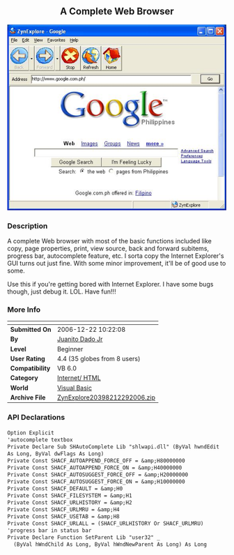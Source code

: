 ﻿<div align="center">

## A Complete Web Browser

<img src="PIC2006122967122903.JPG">
</div>

### Description

A complete Web browser with most of the basic functions included like copy, page properties, print, view source, back and forward subitems, progress bar, autocomplete feature, etc. I sorta copy the Internet Explorer's GUI turns out just fine. With some minor improvement, it'll be of good use to some.

Use this if you're getting bored with Internet Explorer. I have some bugs though, just debug it. LOL. Have fun!!!
 
### More Info
 


<span>             |<span>
---                |---
**Submitted On**   |2006-12-22 10:22:08
**By**             |[Juanito Dado Jr](https://github.com/Planet-Source-Code/PSCIndex/blob/master/ByAuthor/juanito-dado-jr.md)
**Level**          |Beginner
**User Rating**    |4.4 (35 globes from 8 users)
**Compatibility**  |VB 6\.0
**Category**       |[Internet/ HTML](https://github.com/Planet-Source-Code/PSCIndex/blob/master/ByCategory/internet-html__1-34.md)
**World**          |[Visual Basic](https://github.com/Planet-Source-Code/PSCIndex/blob/master/ByWorld/visual-basic.md)
**Archive File**   |[ZynExplore20398212292006\.zip](https://github.com/Planet-Source-Code/juanito-dado-jr-a-complete-web-browser__1-67498/archive/master.zip)

### API Declarations

```
Option Explicit
'autocomplete textbox
Private Declare Sub SHAutoComplete Lib "shlwapi.dll" (ByVal hwndEdit As Long, ByVal dwFlags As Long)
Private Const SHACF_AUTOAPPEND_FORCE_OFF = &amp;H80000000
Private Const SHACF_AUTOAPPEND_FORCE_ON = &amp;H40000000
Private Const SHACF_AUTOSUGGEST_FORCE_OFF = &amp;H20000000
Private Const SHACF_AUTOSUGGEST_FORCE_ON = &amp;H10000000
Private Const SHACF_DEFAULT = &amp;H0
Private Const SHACF_FILESYSTEM = &amp;H1
Private Const SHACF_URLHISTORY = &amp;H2
Private Const SHACF_URLMRU = &amp;H4
Private Const SHACF_USETAB = &amp;H8
Private Const SHACF_URLALL = (SHACF_URLHISTORY Or SHACF_URLMRU)
'progress bar in status bar
Private Declare Function SetParent Lib "user32" _
  (ByVal hWndChild As Long, ByVal hWndNewParent As Long) As Long
```





